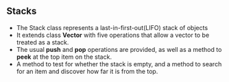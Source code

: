 Stacks
-
- The Stack class represents a last-in-first-out(LIFO) stack of objects
- It extends class **Vector** with five operations that allow a vector to be treated as a stack.
- The usual **push** and **pop** operations are provided, as well as a method to **peek** at the top item on the stack.
-  A method to test for whether the stack is empty, and a method to search for an item and discover how far it is from the top.
